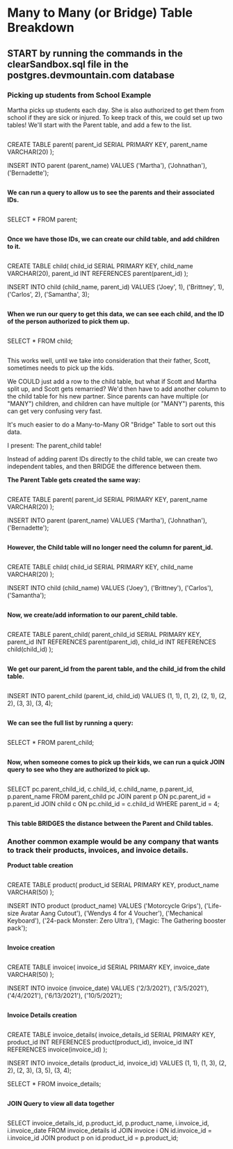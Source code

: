 # Many to Many (or Bridge) Table Breakdown

## START by running the commands in the clearSandbox.sql file in the postgres.devmountain.com database

### Picking up students from School Example

Martha picks up students each day. She is also authorized to get them from school if they are sick or injured.
To keep track of this, we could set up two tables!
We'll start with the Parent table, and add a few to the list.

```
```
CREATE TABLE parent(
	parent_id SERIAL PRIMARY KEY,
	parent_name VARCHAR(20)
);

INSERT INTO parent
(parent_name)
VALUES
('Martha'), ('Johnathan'), ('Bernadette');
```
```

**We can run a query to allow us to see the parents and their associated IDs.**

```
```
SELECT * FROM parent;
```
```

**Once we have those IDs, we can create our child table, and add children to it.**

```
```
CREATE TABLE child(
	child_id SERIAL PRIMARY KEY,
	child_name VARCHAR(20), 
	parent_id INT REFERENCES parent(parent_id)
);

INSERT INTO child
(child_name, parent_id)
VALUES
('Joey', 1), ('Brittney', 1), ('Carlos', 2), ('Samantha', 3);
```
```

**When we run our query to get this data, we can see each child, and the ID of the person authorized to pick them up.**

```
```
SELECT * FROM child;
```
```

This works well, until we take into consideration that their father, Scott, sometimes needs to pick up the kids. 

We COULD just add a row to the child table, but what if Scott and Martha split up, and Scott gets remarried? 
We'd then have to add another column to the child table for his new partner. Since parents can have multiple 
(or "MANY") children, and children can have multiple (or "MANY") parents, this can get very confusing very fast.

It's much easier to do a Many-to-Many OR "Bridge" Table to sort out this data.

I present: The parent_child table!

Instead of adding parent IDs directly to the child table, we can create two independent tables, and then BRIDGE 
the difference between them. 


**The Parent Table gets created the same way:**

```
```
CREATE TABLE parent(
	parent_id SERIAL PRIMARY KEY,
	parent_name VARCHAR(20)
);

INSERT INTO parent
(parent_name)
VALUES
('Martha'), ('Johnathan'), ('Bernadette');
```
```

**However, the Child table will no longer need the column for parent_id.**

```
```
CREATE TABLE child(
	child_id SERIAL PRIMARY KEY,
	child_name VARCHAR(20)
);

INSERT INTO child
(child_name)
VALUES
('Joey'), ('Brittney'), ('Carlos'), ('Samantha');
```
```

**Now, we create/add information to our parent_child table.**

```
```
CREATE TABLE parent_child(
    parent_child_id SERIAL PRIMARY KEY,
    parent_id INT REFERENCES parent(parent_id),
    child_id INT REFERENCES child(child_id)
);
```
```

**We get our parent_id from the parent table, and the child_id from the child table.**

```
```
INSERT INTO parent_child
(parent_id, child_id)
VALUES
(1, 1), (1, 2), (2, 1), (2, 2), (3, 3), (3, 4);
```
```

**We can see the full list by running a query:**

```
```
SELECT * FROM parent_child;
```
```

**Now, when someone comes to pick up their kids, we can run a quick JOIN query to see who they are authorized to pick up.**

```
```
SELECT pc.parent_child_id, c.child_id, c.child_name, p.parent_id, p.parent_name
FROM parent_child pc
JOIN parent p ON pc.parent_id = p.parent_id
JOIN child c ON pc.child_id = c.child_id
WHERE parent_id = 4;
```
```

**This table BRIDGES the distance between the Parent and Child tables.**


### Another common example would be any company that wants to track their products, invoices, and invoice details.

**Product table creation**

```
```
CREATE TABLE product(
    product_id SERIAL PRIMARY KEY,
    product_name VARCHAR(50)
);

INSERT INTO product
(product_name)
VALUES
('Motorcycle Grips'), ('Life-size Avatar Aang Cutout'), ('Wendys 4 for 4 Voucher'), ('Mechanical Keyboard'), 
('24-pack Monster: Zero Ultra'), ('Magic: The Gathering booster pack');
```
```

**Invoice creation**

```
```
CREATE TABLE invoice(
    invoice_id SERIAL PRIMARY KEY,
    invoice_date VARCHAR(50)
);

INSERT INTO invoice
(invoice_date)
VALUES
('2/3/2021'), ('3/5/2021'), ('4/4/2021'), ('6/13/2021'), ('10/5/2021');
```
```

**Invoice Details creation**

```
```
CREATE TABLE invoice_details(
    invoice_details_id SERIAL PRIMARY KEY,
    product_id INT REFERENCES product(product_id),
    invoice_id INT REFERENCES invoice(invoice_id)
);

INSERT INTO invoice_details
(product_id, invoice_id)
VALUES
(1, 1), (1, 3), (2, 2), (2, 3), (3, 5), (3, 4);

SELECT * FROM invoice_details;
```
```

**JOIN Query to view all data together**

```
```
SELECT invoice_details_id, p.product_id, p.product_name, i.invoice_id, i.invoice_date
FROM invoice_details id
JOIN invoice i ON id.invoice_id = i.invoice_id
JOIN product p on id.product_id = p.product_id;
```
```